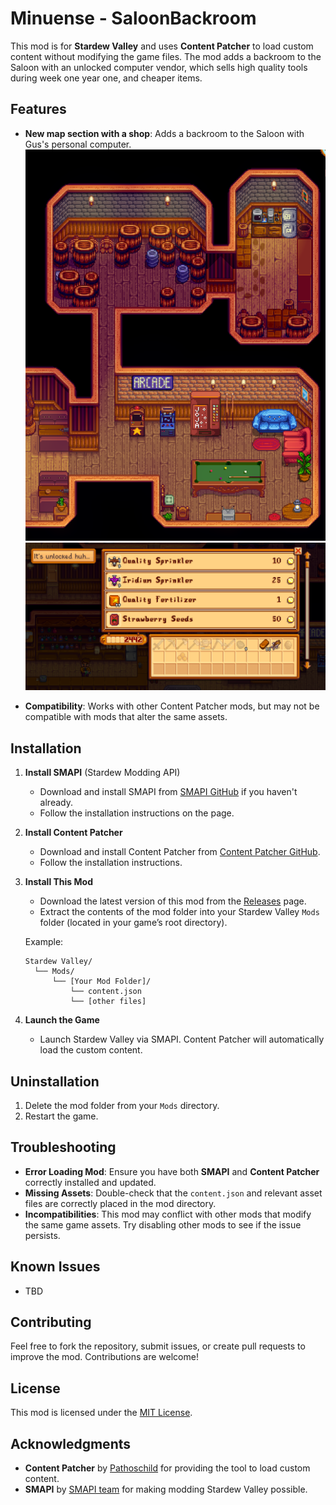# Minuense - SaloonBackroom

This mod is for **Stardew Valley** and uses **Content Patcher** to load custom content without modifying the game files. The mod adds a backroom to the Saloon with an unlocked computer vendor, which sells high quality tools during week one year one, and cheaper items.

## Features

- **New map section with a shop**: Adds a backroom to the Saloon with Gus's personal computer.
![Saloon](/Saloon.png)
![Store](/Store.png)

- **Compatibility**: Works with other Content Patcher mods, but may not be compatible with mods that alter the same assets.

## Installation

1. **Install SMAPI** (Stardew Modding API)
   - Download and install SMAPI from [SMAPI GitHub](https://github.com/Pathoschild/SMAPI/releases) if you haven't already.
   - Follow the installation instructions on the page.

2. **Install Content Patcher**
   - Download and install Content Patcher from [Content Patcher GitHub](https://github.com/Pathoschild/ContentPatcher).
   - Follow the installation instructions.

3. **Install This Mod**
   - Download the latest version of this mod from the [Releases](https://github.com/[your-username]/[mod-repository]/releases) page.
   - Extract the contents of the mod folder into your Stardew Valley `Mods` folder (located in your game’s root directory).
   
   Example:
   ```
   Stardew Valley/
     └── Mods/
         └── [Your Mod Folder]/
             └── content.json
             └── [other files]
   ```

4. **Launch the Game**
   - Launch Stardew Valley via SMAPI. Content Patcher will automatically load the custom content.

## Uninstallation

1. Delete the mod folder from your `Mods` directory.
2. Restart the game.

## Troubleshooting

- **Error Loading Mod**: Ensure you have both **SMAPI** and **Content Patcher** correctly installed and updated.
- **Missing Assets**: Double-check that the `content.json` and relevant asset files are correctly placed in the mod directory.
- **Incompatibilities**: This mod may conflict with other mods that modify the same game assets. Try disabling other mods to see if the issue persists.

## Known Issues

- TBD

## Contributing

Feel free to fork the repository, submit issues, or create pull requests to improve the mod. Contributions are welcome!

## License

This mod is licensed under the [MIT License](LICENSE).

## Acknowledgments

- **Content Patcher** by [Pathoschild](https://github.com/Pathoschild/ContentPatcher) for providing the tool to load custom content.
- **SMAPI** by [SMAPI team](https://github.com/Pathoschild/SMAPI) for making modding Stardew Valley possible.

